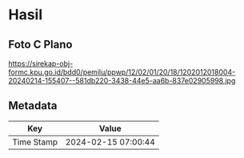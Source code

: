 # Hasil

## Foto C Plano

https://sirekap-obj-formc.kpu.go.id/bdd0/pemilu/ppwp/12/02/01/20/18/1202012018004-20240214-155407--581db220-3438-44e5-aa6b-837e02905998.jpg


## Metadata

| Key        | Value               |
| ---------- | ------------------- |
| Time Stamp | 2024-02-15 07:00:44 |




